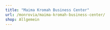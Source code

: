 ```yaml
---
title: "Maima Kromah Business Center"
url: /monrovia/maima-kromah-business-center/
shop: Allgemein
---
```

